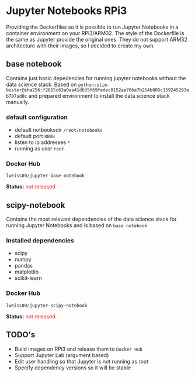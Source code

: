 # Jupyter Notebooks RPi3

Providing the Dockerfiles so it is possible to run Jupyter Notebooks in a container environment on your RPi3/ARM32. The style of the Dockerfile is the same as Jupyter provide the original ones. They do not support ARM32 architecture with their images, so I decided to create my own.

## base notebook
Contains just basic depedencies for running jupyter notebooks without the data science stack. Based on  `python:slim-buster@sha256:f2615c63a0aa41d635f69fedec0152ae76ba7b254b005c159245293eb707ad0c` and prepared environment to install the data science stack manually.

### default configuration
* default notbooksdir `/root/notebooks`
* default port `8888`
* listen to ip addresses `*`
* running as user `root`

### Docker Hub
`lweiss89/jupyter-base-notebook`

**Status:** <span style="color:red">not released</span>

## scipy-notebook
Contains the most relevant dependencies of the data science stack for running Jupyter Notebooks and is based on `base notebook`

### Installed dependencies
* scipy
* numpy
* pandas
* matplotlib
* scikit-learn

### Docker Hub
`lweiss89/jupyter-scipy-notebook`

**Status:** <span style="color:red">not released</span>

## TODO's
* Build images on RPi3 and release them to `Docker Hub`
* Support Jupyter Lab (argument based)
* Edit user handling so that Jupyter is not running as root
* Specify dependency versions so it will be stable